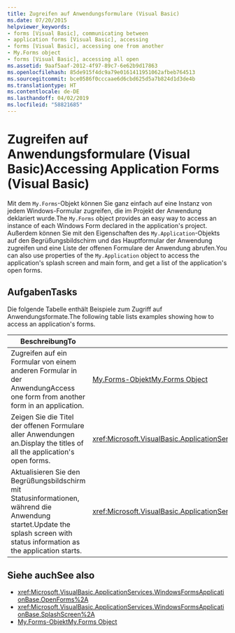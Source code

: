 ```yaml
---
title: Zugreifen auf Anwendungsformulare (Visual Basic)
ms.date: 07/20/2015
helpviewer_keywords:
- forms [Visual Basic], communicating between
- application forms [Visual Basic], accessing
- forms [Visual Basic], accessing one from another
- My.Forms object
- forms [Visual Basic], accessing all open
ms.assetid: 9aaf5aaf-2012-4f97-89c7-6e62b9d17863
ms.openlocfilehash: 85de915f4dc9a79e0161411951062afbeb764513
ms.sourcegitcommit: bce0586f0cccaae6d6cbd625d5a7b824d1d3de4b
ms.translationtype: HT
ms.contentlocale: de-DE
ms.lasthandoff: 04/02/2019
ms.locfileid: "58821685"
---
```

# <a name="accessing-application-forms-visual-basic"></a><span data-ttu-id="3c09d-102">Zugreifen auf Anwendungsformulare (Visual Basic)</span><span class="sxs-lookup"><span data-stu-id="3c09d-102">Accessing Application Forms (Visual Basic)</span></span>
<span data-ttu-id="3c09d-103">Mit dem `My.Forms`-Objekt können Sie ganz einfach auf eine Instanz von jedem Windows-Formular zugreifen, die im Projekt der Anwendung deklariert wurde.</span><span class="sxs-lookup"><span data-stu-id="3c09d-103">The `My.Forms` object provides an easy way to access an instance of each Windows Form declared in the application's project.</span></span> <span data-ttu-id="3c09d-104">Außerdem können Sie mit den Eigenschaften des `My.Application`-Objekts auf den Begrüßungsbildschirm und das Hauptformular der Anwendung zugreifen und eine Liste der offenen Formulare der Anwendung abrufen.</span><span class="sxs-lookup"><span data-stu-id="3c09d-104">You can also use properties of the `My.Application` object to access the application's splash screen and main form, and get a list of the application's open forms.</span></span>  
  
## <a name="tasks"></a><span data-ttu-id="3c09d-105">Aufgaben</span><span class="sxs-lookup"><span data-stu-id="3c09d-105">Tasks</span></span>  
 <span data-ttu-id="3c09d-106">Die folgende Tabelle enthält Beispiele zum Zugriff auf Anwendungsformate.</span><span class="sxs-lookup"><span data-stu-id="3c09d-106">The following table lists examples showing how to access an application's forms.</span></span>  
  
|<span data-ttu-id="3c09d-107">Beschreibung</span><span class="sxs-lookup"><span data-stu-id="3c09d-107">To</span></span>|<span data-ttu-id="3c09d-108">Siehe</span><span class="sxs-lookup"><span data-stu-id="3c09d-108">See</span></span>|  
|---|---|  
|<span data-ttu-id="3c09d-109">Zugreifen auf ein Formular von einem anderen Formular in der Anwendung</span><span class="sxs-lookup"><span data-stu-id="3c09d-109">Access one form from another form in an application.</span></span>|[<span data-ttu-id="3c09d-110">My.Forms-Objekt</span><span class="sxs-lookup"><span data-stu-id="3c09d-110">My.Forms Object</span></span>](../../../visual-basic/language-reference/objects/my-forms-object.md)|  
|<span data-ttu-id="3c09d-111">Zeigen Sie die Titel der offenen Formulare aller Anwendungen an.</span><span class="sxs-lookup"><span data-stu-id="3c09d-111">Display the titles of all the application's open forms.</span></span>|<xref:Microsoft.VisualBasic.ApplicationServices.WindowsFormsApplicationBase.OpenForms%2A>|  
|<span data-ttu-id="3c09d-112">Aktualisieren Sie den Begrüßungsbildschirm mit Statusinformationen, während die Anwendung startet.</span><span class="sxs-lookup"><span data-stu-id="3c09d-112">Update the splash screen with status information as the application starts.</span></span>|<xref:Microsoft.VisualBasic.ApplicationServices.WindowsFormsApplicationBase.SplashScreen%2A>|  
  
## <a name="see-also"></a><span data-ttu-id="3c09d-113">Siehe auch</span><span class="sxs-lookup"><span data-stu-id="3c09d-113">See also</span></span>

- <xref:Microsoft.VisualBasic.ApplicationServices.WindowsFormsApplicationBase.OpenForms%2A>
- <xref:Microsoft.VisualBasic.ApplicationServices.WindowsFormsApplicationBase.SplashScreen%2A>
- [<span data-ttu-id="3c09d-114">My.Forms-Objekt</span><span class="sxs-lookup"><span data-stu-id="3c09d-114">My.Forms Object</span></span>](../../../visual-basic/language-reference/objects/my-forms-object.md)
